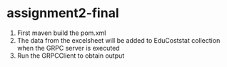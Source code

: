 # assignment2-final


1) First maven build the pom.xml
2) The data from the excelsheet will be added to EduCoststat collection when the GRPC server is executed
3) Run the GRPCClient to obtain output
